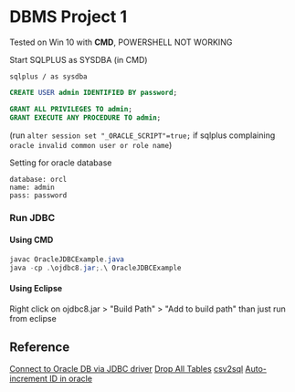 # DBMS Project 1
Tested on Win 10 with **CMD**, POWERSHELL NOT WORKING

Start SQLPLUS as SYSDBA (in CMD)
```
sqlplus / as sysdba
```
```sql
CREATE USER admin IDENTIFIED BY password;

GRANT ALL PRIVILEGES TO admin;
GRANT EXECUTE ANY PROCEDURE TO admin;
```
(run `alter session set "_ORACLE_SCRIPT"=true;` if sqlplus complaining `oracle invalid common user or role name`)

Setting for oracle database
```
database: orcl
name: admin
pass: password
```

### Run JDBC
#### Using CMD
```java
javac OracleJDBCExample.java
java -cp .\ojdbc8.jar;.\ OracleJDBCExample
```
#### Using Eclipse
Right click on ojdbc8.jar > "Build Path" > "Add to build path"
than just run from eclipse
## Reference
[Connect to Oracle DB via JDBC driver](http://www.mkyong.com/jdbc/connect-to-oracle-db-via-jdbc-driver-java/)
[Drop All Tables](http://www.jochenhebbrecht.be/site/2010-05-10/database/drop-all-tables-in-oracle-db-scheme)
[csv2sql](http://csv2mysql.patrotsky.com/index.php)
[Auto-increment ID in oracle](http://earlruby.org/2009/01/creating-auto-increment-columns-in-oracle/)

